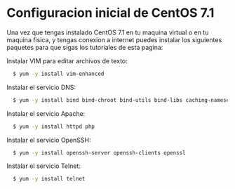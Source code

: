 # Configuracion inicial de CentOS 7.1

Una vez que tengas instalado CentOS 7.1 en tu maquina virtual o en tu maquina fisica, y tengas conexion a internet puedes instalar los siguientes paquetes para que sigas los tutoriales de esta pagina:

Instalar VIM para editar archivos de texto:

```bash
  $ yum -y install vim-enhanced
```

Instalar el servicio DNS:

```bash
  $ yum -y install bind bind-chroot bind-utils bind-libs caching-nameserver
```

Instalar el servicio Apache:

```bash
  $ yum -y install httpd php
```

Instalar el servicio OpenSSH:

```bash
  $ yum -y install openssh-server openssh-clients openssl
```

Instalar el servicio Telnet:

```bash
  $ yum -y install telnet
```
